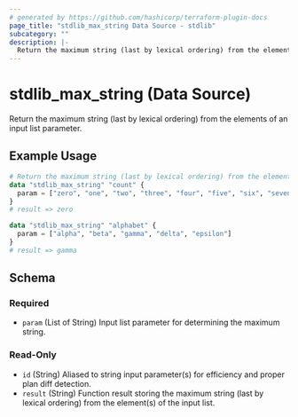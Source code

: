 ```yaml
---
# generated by https://github.com/hashicorp/terraform-plugin-docs
page_title: "stdlib_max_string Data Source - stdlib"
subcategory: ""
description: |-
  Return the maximum string (last by lexical ordering) from the elements of an input list parameter.
---
```


# stdlib_max_string (Data Source)

Return the maximum string (last by lexical ordering) from the elements of an input list parameter.

## Example Usage

```terraform
# Return the maximum string (last by lexical ordering) from the element(s) of a list:
data "stdlib_max_string" "count" {
  param = ["zero", "one", "two", "three", "four", "five", "six", "seven"]
}
# result => zero

data "stdlib_max_string" "alphabet" {
  param = ["alpha", "beta", "gamma", "delta", "epsilon"]
}
# result => gamma
```

<!-- schema generated by tfplugindocs -->
## Schema

### Required

- `param` (List of String) Input list parameter for determining the maximum string.

### Read-Only

- `id` (String) Aliased to string input parameter(s) for efficiency and proper plan diff detection.
- `result` (String) Function result storing the maximum string (last by lexical ordering) from the element(s) of the input list.
